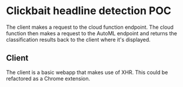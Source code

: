 # Clickbait headline detection POC

The client makes a request to the cloud function endpoint. The cloud function then makes a request to the AutoML endpoint and returns the classification results back to the client where it's displayed.

## Client

The client is a basic webapp that makes use of XHR. This could be refactored as a Chrome extension.
